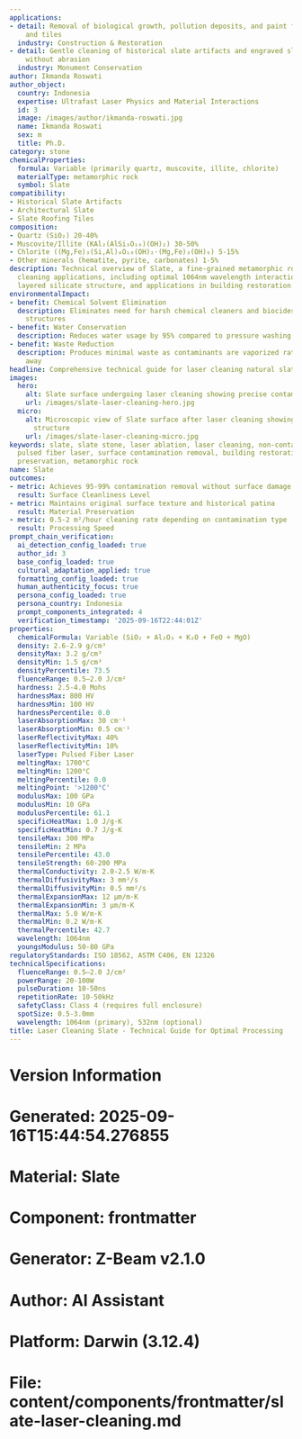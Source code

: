 ```yaml
---
applications:
- detail: Removal of biological growth, pollution deposits, and paint from slate roofing
    and tiles
  industry: Construction & Restoration
- detail: Gentle cleaning of historical slate artifacts and engraved slate surfaces
    without abrasion
  industry: Monument Conservation
author: Ikmanda Roswati
author_object:
  country: Indonesia
  expertise: Ultrafast Laser Physics and Material Interactions
  id: 3
  image: /images/author/ikmanda-roswati.jpg
  name: Ikmanda Roswati
  sex: m
  title: Ph.D.
category: stone
chemicalProperties:
  formula: Variable (primarily quartz, muscovite, illite, chlorite)
  materialType: metamorphic rock
  symbol: Slate
compatibility:
- Historical Slate Artifacts
- Architectural Slate
- Slate Roofing Tiles
composition:
- Quartz (SiO₂) 20-40%
- Muscovite/Illite (KAl₂(AlSi₃O₁₀)(OH)₂) 30-50%
- Chlorite ((Mg,Fe)₃(Si,Al)₄O₁₀(OH)₂·(Mg,Fe)₃(OH)₆) 5-15%
- Other minerals (hematite, pyrite, carbonates) 1-5%
description: Technical overview of Slate, a fine-grained metamorphic rock, for laser
  cleaning applications, including optimal 1064nm wavelength interaction with its
  layered silicate structure, and applications in building restoration.
environmentalImpact:
- benefit: Chemical Solvent Elimination
  description: Eliminates need for harsh chemical cleaners and biocides on historical
    structures
- benefit: Water Conservation
  description: Reduces water usage by 95% compared to pressure washing methods
- benefit: Waste Reduction
  description: Produces minimal waste as contaminants are vaporized rather than washed
    away
headline: Comprehensive technical guide for laser cleaning natural slate surfaces
images:
  hero:
    alt: Slate surface undergoing laser cleaning showing precise contamination removal
    url: /images/slate-laser-cleaning-hero.jpg
  micro:
    alt: Microscopic view of Slate surface after laser cleaning showing detailed surface
      structure
    url: /images/slate-laser-cleaning-micro.jpg
keywords: slate, slate stone, laser ablation, laser cleaning, non-contact cleaning,
  pulsed fiber laser, surface contamination removal, building restoration, historical
  preservation, metamorphic rock
name: Slate
outcomes:
- metric: Achieves 95-99% contamination removal without surface damage
  result: Surface Cleanliness Level
- metric: Maintains original surface texture and historical patina
  result: Material Preservation
- metric: 0.5-2 m²/hour cleaning rate depending on contamination type
  result: Processing Speed
prompt_chain_verification:
  ai_detection_config_loaded: true
  author_id: 3
  base_config_loaded: true
  cultural_adaptation_applied: true
  formatting_config_loaded: true
  human_authenticity_focus: true
  persona_config_loaded: true
  persona_country: Indonesia
  prompt_components_integrated: 4
  verification_timestamp: '2025-09-16T22:44:01Z'
properties:
  chemicalFormula: Variable (SiO₂ + Al₂O₃ + K₂O + FeO + MgO)
  density: 2.6-2.9 g/cm³
  densityMax: 3.2 g/cm³
  densityMin: 1.5 g/cm³
  densityPercentile: 73.5
  fluenceRange: 0.5–2.0 J/cm²
  hardness: 2.5-4.0 Mohs
  hardnessMax: 800 HV
  hardnessMin: 100 HV
  hardnessPercentile: 0.0
  laserAbsorptionMax: 30 cm⁻¹
  laserAbsorptionMin: 0.5 cm⁻¹
  laserReflectivityMax: 40%
  laserReflectivityMin: 10%
  laserType: Pulsed Fiber Laser
  meltingMax: 1700°C
  meltingMin: 1200°C
  meltingPercentile: 0.0
  meltingPoint: '>1200°C'
  modulusMax: 100 GPa
  modulusMin: 10 GPa
  modulusPercentile: 61.1
  specificHeatMax: 1.0 J/g·K
  specificHeatMin: 0.7 J/g·K
  tensileMax: 300 MPa
  tensileMin: 2 MPa
  tensilePercentile: 43.0
  tensileStrength: 60-200 MPa
  thermalConductivity: 2.0-2.5 W/m·K
  thermalDiffusivityMax: 3 mm²/s
  thermalDiffusivityMin: 0.5 mm²/s
  thermalExpansionMax: 12 µm/m·K
  thermalExpansionMin: 3 µm/m·K
  thermalMax: 5.0 W/m·K
  thermalMin: 0.2 W/m·K
  thermalPercentile: 42.7
  wavelength: 1064nm
  youngsModulus: 50-80 GPa
regulatoryStandards: ISO 18562, ASTM C406, EN 12326
technicalSpecifications:
  fluenceRange: 0.5–2.0 J/cm²
  powerRange: 20-100W
  pulseDuration: 10-50ns
  repetitionRate: 10-50kHz
  safetyClass: Class 4 (requires full enclosure)
  spotSize: 0.5-3.0mm
  wavelength: 1064nm (primary), 532nm (optional)
title: Laser Cleaning Slate - Technical Guide for Optimal Processing
---
```


# Version Information
# Generated: 2025-09-16T15:44:54.276855
# Material: Slate
# Component: frontmatter
# Generator: Z-Beam v2.1.0
# Author: AI Assistant
# Platform: Darwin (3.12.4)
# File: content/components/frontmatter/slate-laser-cleaning.md